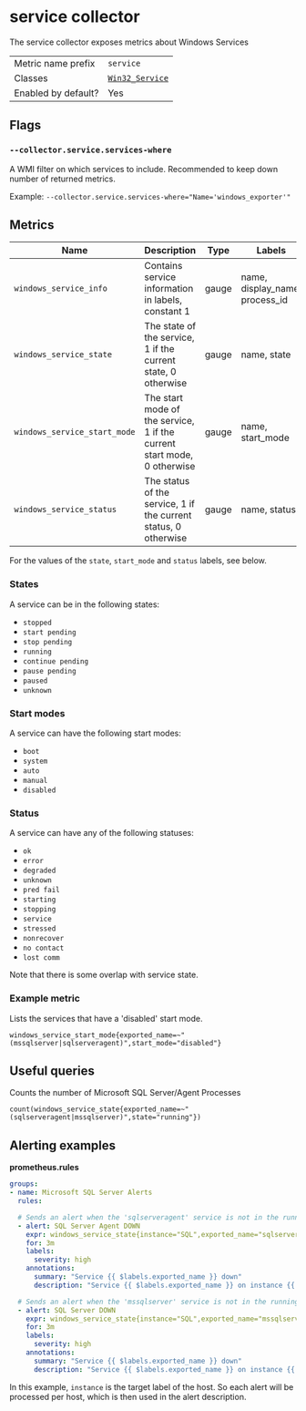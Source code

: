 # service collector

The service collector exposes metrics about Windows Services

|||
-|-
Metric name prefix  | `service`
Classes             | [`Win32_Service`](https://msdn.microsoft.com/en-us/library/aa394418(v=vs.85).aspx)
Enabled by default? | Yes

## Flags

### `--collector.service.services-where`

A WMI filter on which services to include. Recommended to keep down number of returned metrics.

Example: `--collector.service.services-where="Name='windows_exporter'"`

## Metrics

Name | Description | Type | Labels
-----|-------------|------|-------
`windows_service_info` | Contains service information in labels, constant 1 | gauge | name, display_name, process_id
`windows_service_state` | The state of the service, 1 if the current state, 0 otherwise | gauge | name, state
`windows_service_start_mode` | The start mode of the service, 1 if the current start mode, 0 otherwise | gauge | name, start_mode
`windows_service_status` | The status of the service, 1 if the current status, 0 otherwise | gauge | name, status

For the values of the `state`, `start_mode` and `status` labels, see below.

### States

A service can be in the following states:
- `stopped`
- `start pending`
- `stop pending`
- `running`
- `continue pending`
- `pause pending`
- `paused`
- `unknown`

### Start modes

A service can have the following start modes:
- `boot`
- `system`
- `auto`
- `manual`
- `disabled`

### Status

A service can have any of the following statuses:
- `ok`
- `error`
- `degraded`
- `unknown`
- `pred fail`
- `starting`
- `stopping`
- `service`
- `stressed`
- `nonrecover`
- `no contact`
- `lost comm`

Note that there is some overlap with service state.

### Example metric
Lists the services that have a 'disabled' start mode.
```
windows_service_start_mode{exported_name=~"(mssqlserver|sqlserveragent)",start_mode="disabled"}
```

## Useful queries
Counts the number of Microsoft SQL Server/Agent Processes
```
count(windows_service_state{exported_name=~"(sqlserveragent|mssqlserver)",state="running"})
```

## Alerting examples
**prometheus.rules**
```yaml
groups:
- name: Microsoft SQL Server Alerts
  rules:

  # Sends an alert when the 'sqlserveragent' service is not in the running state for 3 minutes.
  - alert: SQL Server Agent DOWN
    expr: windows_service_state{instance="SQL",exported_name="sqlserveragent",state="running"} == 0
    for: 3m
    labels:
      severity: high
    annotations:
      summary: "Service {{ $labels.exported_name }} down"
      description: "Service {{ $labels.exported_name }} on instance {{ $labels.instance }} has been down for more than 3 minutes."

  # Sends an alert when the 'mssqlserver' service is not in the running state for 3 minutes.
  - alert: SQL Server DOWN
    expr: windows_service_state{instance="SQL",exported_name="mssqlserver",state="running"} == 0
    for: 3m
    labels:
      severity: high
    annotations:
      summary: "Service {{ $labels.exported_name }} down"
      description: "Service {{ $labels.exported_name }} on instance {{ $labels.instance }} has been down for more than 3 minutes."
```
In this example, `instance` is the target label of the host. So each alert will be processed per host, which is then used in the alert description.
